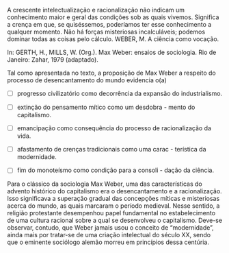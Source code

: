 

A crescente intelectualização e racionalização não indicam um conhecimento maior e geral das condições sob as quais vivemos. Significa a crença em que, se quiséssemos, poderíamos ter esse conhecimento a qualquer momento. Não há forças misteriosas incalculáveis; podemos dominar todas as coisas pelo cálculo. WEBER, M. A ciência como vocação.

In: GERTH, H., MILLS, W. (Org.). Max Weber: ensaios de sociologia. Rio de Janeiro: Zahar, 1979 (adaptado).

Tal como apresentada no texto, a proposição de Max Weber a respeito do processo de desencantamento do mundo evidencia o(a)



- [ ] progresso civilizatório como decorrência da expansão do industrialismo.
- [ ] extinção do pensamento mítico como um desdobra - mento do capitalismo.
- [ ] emancipação como consequência do processo de racionalização da vida.
- [ ] afastamento de crenças tradicionais como uma carac - terística da modernidade.
- [ ] fim do monoteísmo como condição para a consoli - dação da ciência.


Para o clássico da sociologia Max Weber, uma das características do advento histórico do capitalismo era o desencantamento e a racionalização. Isso significava a superação gradual das concepções míticas e misteriosas acerca do mundo, as quais marcaram o período medieval. Nesse sentido, a religião protestante desempenhou papel fundamental no estabelecimento de uma cultura racional sobre a qual se desenvolveu o capitalismo. Deve-se observar, contudo, que Weber jamais usou o conceito de “modernidade”, ainda mais por tratar-se de uma criação intelectual do século XX, sendo que o eminente sociólogo alemão morreu em princípios dessa centúria.
